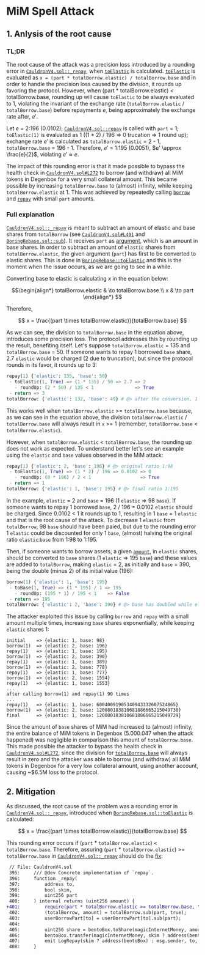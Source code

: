# MiM Spell Attack

## 1. Anlysis of the root cause
### TL;DR
The root cause of the attack was a precision loss introduced by a rounding error in [`CauldronV4.sol::_repay`](https://github.com/vesla0x1/defi-hacks/blob/master/mim-spell/src/CauldronV4.sol#L396-L407), when [`toElastic`](https://github.com/boringcrypto/BoringSolidity/blob/78f4817d9c0d95fe9c45cd42e307ccd22cf5f4fc/contracts/libraries/BoringRebase.sol#L28-L41) is calculated. [`toElastic`](https://github.com/boringcrypto/BoringSolidity/blob/78f4817d9c0d95fe9c45cd42e307ccd22cf5f4fc/contracts/libraries/BoringRebase.sol#L28-L41) is evaluated as `x = (part * totalBorrow.elastic) / totalBorrow.base` and in order to handle the precision loss caused by the division, it rounds up favoring the protocol. However, when (part * totalBorrow.elastic) < totalBorrow.base, rounding up will cause `toElastic` to be always evaluated to 1, violating the invariant of the exchange rate (`totalBorrow.elastic` / `totalBorrow.base`) before repayments $e$, being approximately the exchange rate after, $e'$.

Let $e$ = 2:196 (0.0102); [`CauldronV4.sol::repay`](https://github.com/vesla0x1/defi-hacks/blob/master/mim-spell/src/CauldronV4.sol#L415-L422) is called with `part` = 1; `toElastic(1)` is evaluated as 1 ((1 * 2) / 196 => 0 trucation => 1 round up); exchange rate $e'$ is calculated as `totalBorrow.elastic` = 2 - 1, `totalBorrow.base` = 196 - 1. Therefore, $e'$ = 1:195 (0.0051), $e' \approx \frac{e}{2}$, violating $e' \approx e$.

The impact of this rounding error is that it made possible to bypass the health check in [`CauldronV4.sol#L272`](https://github.com/vesla0x1/defi-hacks/blob/master/mim-spell/src/CauldronV4.sol#L272) to borrow (and withdraw) all MiM tokens in Degenbox for a very small collateral amount. This became possible by increasing `totalBorrow.base` to (almost) infinity, while keeping `totalBorrow.elastic` at 1. This  was achieved by repeatedly calling [`borrow`](https://github.com/vesla0x1/defi-hacks/blob/master/mim-spell/src/CauldronV4.sol#L390-L393) and [`repay`](https://github.com/vesla0x1/defi-hacks/blob/master/mim-spell/src/CauldronV4.sol#L415-L422) with small `part` amounts.

### Full explanation
[`CauldronV4.sol::_repay`](https://github.com/vesla0x1/defi-hacks/blob/master/mim-spell/src/CauldronV4.sol#L396-L407) is meant to subtract an amount of elastic and base shares from `totalBorrow` (see [`CauldronV4.sol#L401`](https://github.com/vesla0x1/defi-hacks/blob/master/mim-spell/src/CauldronV4.sol#L401) and [`BoringRebase.sol::sub`](https://github.com/boringcrypto/BoringSolidity/blob/78f4817d9c0d95fe9c45cd42e307ccd22cf5f4fc/contracts/libraries/BoringRebase.sol#L60-L69)). It receives `part` as [argument](https://github.com/vesla0x1/defi-hacks/blob/master/mim-spell/src/CauldronV4.sol#L399), which is an amount in base shares. In order to subtract an amount of `elastic` shares from `totalBorrow.elastic`, the given argument (`part`) has first to be converted to elastic shares. This is done in [`BoringRebase::toElastic`](https://github.com/boringcrypto/BoringSolidity/blob/78f4817d9c0d95fe9c45cd42e307ccd22cf5f4fc/contracts/libraries/BoringRebase.sol#L28-L41) and this is the moment when the issue occurs, as we are going to see in a while. 

Converting base to elastic is calculating $x$ in the equation below:

$$\begin{align*}
totalBorrow.elastic & \to totalBorrow.base \\
x & \to part
\end{align*}
$$

Therefore,

$$
x = \frac{(part \times totalBorrow.elastic)}{totalBorrow.base}
$$

As we can see, the division to `totalBorrow.base` in the equation above, introduces some precision loss. The protocol addresses this by rounding up the result, benefiting itself. Let's suppose `totalBorrow.elastic` = 135 and `totalBorrow.base` = 50. If someone wants to repay 1 borrowed `base` share, 2.7 `elastic` would be charged (2 due to truncation), but since the protocol rounds in its favor, it rounds up to 3:
```python
repay(1) {'elastic': 135, 'base': 50}
 - toElastic(1, True) => (1 * 135) / 50 => 2.7 => 2
   - roundUp: (2 * 50) / 135 < 1               => True
 - return => 3
totalBorrow: {'elastic': 132, 'base': 49} # @> after the conversion, 1 base and 3 elastic shares are discounted.
```
This works well when `totalBorrow.elastic` >= `totalBorrow.base` because, as we can see in the equation above, the division `totalBorrow.elastic` / `totalBorrow.base` will always result in `x` >= 1 (remember, `totalBorrow.base` < `totalBorrow.elastic`).

However, when `totalBorrow.elastic` < `totalBorrow.base`, the rounding up does not work as expected. To understand better let's see an example using the `elastic` and `base` values observed in the MiM attack:
```python
repay(1) {'elastic': 2, 'base': 196} # @> original ratio 1:98
 - toElastic(1, True) => (1 * 2) / 196 => 0.0102 => 0
   - roundUp: (0 * 196) / 2 < 1                  => True
 - return => 1
totalBorrow: {'elastic': 1, 'base': 195} # @> final ratio 1:195
```

In the example, `elastic` = 2 and `base` = 196 (1 `elastic` => 98 `base`). If someone wants to repay 1 borrowed `base`, 2 / 196 = 0.0102 `elastic` should be charged. Since 0.0102 < 1 it rounds up to 1, resulting in 1 `base` = 1 `elastic` and that is the root cause of the attack. To decrease 1 `elastic` from `totalBorrow`, 98 `base` should have been paied, but due to the rounding error 1 `elastic` could be discounted for only 1 `base`, (almost) halving the original ratio `elastic`:`base` from 1:98 to 1:195.

Then, if someone wants to borrow assets, a given [`amount`](https://github.com/vesla0x1/defi-hacks/blob/master/mim-spell/src/CauldronV4.sol#L390C33-L390C47), in `elastic` shares, should be converted to `base` shares (1 `elastic` => 195 `base`) and these values are added to `totalBorrow`, making `elastic` = 2, as initially and `base` = 390, being the double (minus 2) of its initial value (196): 
```python
borrow(1) {'elastic': 1, 'base': 195}
 - toBase(1, True) => (1 * 195) / 1 => 195
   - roundUp: (195 * 1) / 195 < 1    => False
 - return => 195
totalBorrow: {'elastic': 2, 'base': 390} # @> base has doubled while elastic stills unchanged
```

The attacker exploited this issue by calling `borrow` and `repay` with a small amount multiple times, increasing `base` shares exponentially, while keeping `elastic` shares 1:
```
initial    => {elastic: 1, base: 98}
borrow(1)  => {elastic: 2, base: 196}
repay(1)   => {elastic: 1, base: 195}
borrow(1)  => {elastic: 2, base: 390}
repay(1)   => {elastic: 1, base: 389}
borrow(1)  => {elastic: 2, base: 778}
repay(1)   => {elastic: 1, base: 777}
borrow(1)  => {elastic: 2, base: 1554}
repay(1)   => {elastic: 1, base: 1553}
...
after calling borrow(1) and repay(1) 90 times
...
repay(1)   => {elastic: 1, base: 60040091905340943332607524865}
borrow(1)  => {elastic: 2, base: 120080183810681886665215049730}
final      => {elastic: 1, base: 120080183810681886665215049729}
```

Since the amount of `base` shares of MiM had increased to (almost) infinity, the entire balance of MiM tokens in Degenbox (5.000.047 when the attack happened) was negligible in comparison this amount of `totalBorrow.base`. This made possible the attacker to bypass the health check in [`CauldronV4.sol#L272`](https://github.com/vesla0x1/defi-hacks/blob/master/mim-spell/src/CauldronV4.sol#L272), since the division for [`totalBorrow.base`](https://github.com/vesla0x1/defi-hacks/blob/master/mim-spell/src/CauldronV4.sol#L272C71-L272C88) will always result in zero and the attacker was able to borrow (and withdraw) all MiM tokens in Degenbox for a very low collateral amount, using another account, causing ~$6.5M loss to the protocol.

## 2. Mitigation
As discussed, the root cause of the problem was a rounding error in [`CauldronV4.sol::_repay`](https://github.com/vesla0x1/defi-hacks/blob/master/mim-spell/src/CauldronV4.sol#L401), introduced when [`BoringRebase.sol::toElastic`](https://github.com/boringcrypto/BoringSolidity/blob/78f4817d9c0d95fe9c45cd42e307ccd22cf5f4fc/contracts/libraries/BoringRebase.sol#L36) is calculated:

$$
x = \frac{(part \times totalBorrow.elastic)}{totalBorrow.base}
$$

This rounding error occurs if (`part` * `totalBorrow.elastic`) < `totalBorrow.base`. Therefore, assuring (`part` * `totalBorrow.elastic`) >= `totalBorrow.base` in [`CauldronV4.sol::_repay`](https://github.com/vesla0x1/defi-hacks/blob/master/mim-spell/src/CauldronV4.sol#L395-L408) should do the [fix](https://github.com/vesla0x1/defi-hacks/blob/fix/mim-spell/src/CauldronV4.sol#L401):

```diff
 // File: CauldronV4.sol
 395:     /// @dev Concrete implementation of `repay`.
 396:     function _repay(
 397:         address to,
 398:         bool skim,
 399:         uint256 part
 400:     ) internal returns (uint256 amount) {
+401:         require(part * totalBorrow.elastic >= totalBorrow.base, "Part amount is not enough to repay.");
 402:         (totalBorrow, amount) = totalBorrow.sub(part, true);
 403:         userBorrowPart[to] = userBorrowPart[to].sub(part);
 404: 
 405:         uint256 share = bentoBox.toShare(magicInternetMoney, amount, true);
 406:         bentoBox.transfer(magicInternetMoney, skim ? address(bentoBox) : msg.sender, address(this), share);
 407:         emit LogRepay(skim ? address(bentoBox) : msg.sender, to, amount, part);
 408:     }
```
